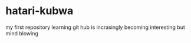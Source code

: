 # hatari-kubwa
my first repository 
learning git hub is incrasingly becoming interesting
but mind blowing
